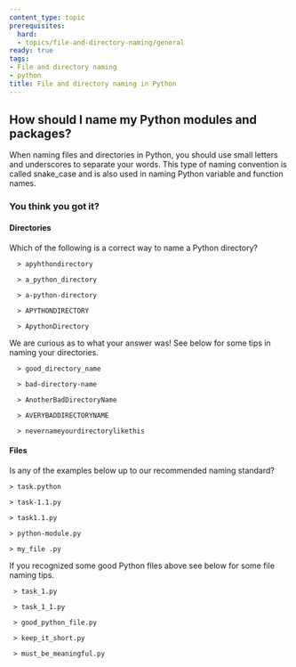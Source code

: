 ```yaml
---
content_type: topic
prerequisites:
  hard:
  - topics/file-and-directory-naming/general
ready: true
tags:
- File and directory naming
- python
title: File and directory naming in Python
---
```


## How should I name my Python modules and packages?

When naming files and directories in Python, you should use small letters and underscores to separate your words.
This type of naming convention is called snake_case and is also used in naming Python variable and function names.

### You think you got it? 

#### Directories

Which of the following is a correct way to name a Python directory?
```
  > apyhthondirectory
  
  > a_python_directory
  
  > a-python-directory
  
  > APYTHONDIRECTORY
  
  > ApythonDirectory
```

We are curious as to what your answer was!
See below for some tips in naming your directories.
```
  > good_directory_name
  
  > bad-directory-name
  
  > AnotherBadDirectoryName
  
  > AVERYBADDIRECTORYNAME
  
  > nevernameyourdirectorylikethis
```
#### Files

Is any of the examples below up to our recommended naming standard?
 ```
 > task.python
 
 > task-1.1.py
 
 > task1.1.py
 
 > python-module.py
 
 > my_file .py
```

If you recognized some good Python files above see below for some file naming tips.
```
 > task_1.py
 
 > task_1_1.py
 
 > good_python_file.py
 
 > keep_it_short.py
 
 > must_be_meaningful.py

```
